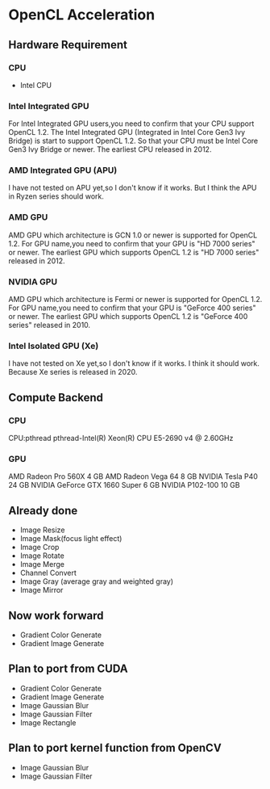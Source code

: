 # OpenCL Acceleration

## Hardware Requirement

### CPU

- Intel CPU

### Intel Integrated GPU

For Intel Integrated GPU users,you need to confirm that your CPU support OpenCL 1.2.
The Intel Integrated GPU (Integrated in Intel Core Gen3 Ivy Bridge) is start to support OpenCL 1.2.
So that your CPU must be Intel Core Gen3 Ivy Bridge or newer.
The earliest CPU released in 2012.

### AMD Integrated GPU (APU)

I have not tested on APU yet,so I don't know if it works.
But I think the APU in Ryzen series should work.

### AMD GPU

AMD GPU which architecture is GCN 1.0 or newer is supported for OpenCL 1.2.
For GPU name,you need to confirm that your GPU is "HD 7000 series" or newer.
The earliest GPU which supports OpenCL 1.2 is "HD 7000 series" released in 2012.

### NVIDIA GPU

AMD GPU which architecture is Fermi or newer is supported for OpenCL 1.2.
For GPU name,you need to confirm that your GPU is "GeForce 400 series" or newer.
The earliest GPU which supports OpenCL 1.2 is "GeForce 400 series" released in 2010.

### Intel Isolated GPU (Xe)

I have not tested on Xe yet,so I don't know if it works.
I think it should work.
Because Xe series is released in 2020.

## Compute Backend

### CPU

CPU:pthread
pthread-Intel(R) Xeon(R) CPU E5-2690 v4 @ 2.60GHz

### GPU

AMD Radeon Pro 560X 4 GB
AMD Radeon Vega 64 8 GB
NVIDIA Tesla P40 24 GB
NVIDIA GeForce GTX 1660 Super 6 GB
NVIDIA P102-100 10 GB

## Already done

- Image Resize
- Image Mask(focus light effect)
- Image Crop
- Image Rotate
- Image Merge
- Channel Convert
- Image Gray (average gray and weighted gray)
- Image Mirror

## Now work forward

- Gradient Color Generate
- Gradient Image Generate

## Plan to port from CUDA

- Gradient Color Generate
- Gradient Image Generate
- Image Gaussian Blur
- Image Gaussian Filter
- Image Rectangle

## Plan to port kernel function from OpenCV

- Image Gaussian Blur
- Image Gaussian Filter
